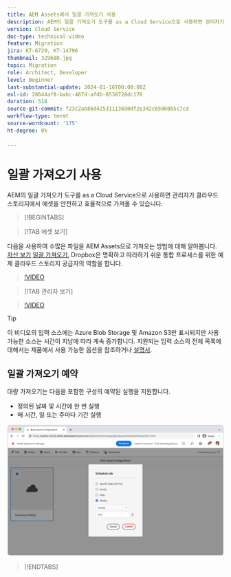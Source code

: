 ```yaml
---
title: AEM Assets에서 일괄 가져오기 사용
description: AEM의 일괄 가져오기 도구를 as a Cloud Service으로 사용하면 관리자가 클라우드 스토리지(Azure Blob Storage 또는 Amazon S3)에서 에셋을 안전하고 효율적으로 가져올 수 있습니다.
version: Cloud Service
doc-type: technical-video
feature: Migration
jira: KT-6729, KT-14796
thumbnail: 329680.jpg
topic: Migration
role: Architect, Developer
level: Beginner
last-substantial-update: 2024-01-16T00:00:00Z
exl-id: 28644af8-babc-467d-afdb-8538728dc176
duration: 518
source-git-commit: f23c2ab86d42531113690df2e342c65060b5c7cd
workflow-type: tm+mt
source-wordcount: '175'
ht-degree: 0%

---
```


# 일괄 가져오기 사용

AEM의 일괄 가져오기 도구를 as a Cloud Service으로 사용하면 관리자가 클라우드 스토리지에서 에셋을 안전하고 효율적으로 가져올 수 있습니다.

>[!BEGINTABS]

>[!TAB 에셋 보기]

다음을 사용하여 수많은 파일을 AEM Assets으로 가져오는 방법에 대해 알아봅니다. [자산 보기](https://experienceleague.adobe.com/docs/experience-manager-cloud-service/content/assets/assets-view/assets-view-introduction.html) [일괄 가져오기](https://experienceleague.adobe.com/docs/experience-manager-cloud-service/content/assets/assets-view/bulk-import-assets-view.html), Dropbox은 명확하고 따라하기 쉬운 통합 프로세스를 위한 예제 클라우드 스토리지 공급자의 역할을 합니다.

>[!VIDEO](https://video.tv.adobe.com/v/3426857/?learn=on)

>[!TAB 관리자 보기]

>[!VIDEO](https://video.tv.adobe.com/v/329680?quality=12&learn=on)

>[!TIP]
>
> 이 비디오의 입력 소스에는 Azure Blob Storage 및 Amazon S3만 표시되지만 사용 가능한 소스는 시간이 지남에 따라 계속 증가합니다. 지원되는 입력 소스의 전체 목록에 대해서는 제품에서 사용 가능한 옵션을 참조하거나 [설명서](https://experienceleague.adobe.com/docs/experience-manager-cloud-service/content/assets/manage/add-assets.html#bulk-upload).

## 일괄 가져오기 예약

대량 가져오기는 다음을 포함한 구성의 예약된 실행을 지원합니다.

+ 정의된 날짜 및 시간에 한 번 실행
+ 매 시간, 일 또는 주마다 기간 실행

![일괄 가져오기 일정](./assets/bulk-import/schedule.png)

>[!ENDTABS]
